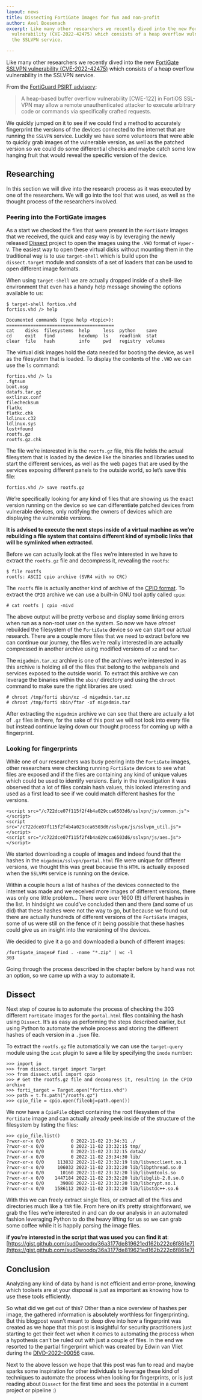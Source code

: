 ```yaml
---
layout: news
title: Dissecting FortiGate Images for fun and non-profit
author: Axel Boesenach
excerpt: Like many other researchers we recently dived into the new FortiGate SSLVPN
  vulnerability (CVE-2022-42475) which consists of a heap overflow vulnerability in
  the SSLVPN service.

---
```

Like many other researchers we recently dived into the new [FortiGate SSLVPN vulnerability (CVE-2022-42475)](https://cve.mitre.org/cgi-bin/cvename.cgi?name=CVE-2022-42475) which consists of a heap overflow vulnerability in the SSLVPN service.

From the [FortiGuard PSIRT advisory](https://www.fortiguard.com/psirt/FG-IR-22-398):

> A  heap-based buffer overflow vulnerability \[CWE-122\] in FortiOS SSL-VPN  may allow a remote unauthenticated attacker to execute arbitrary code or  commands via specifically crafted requests.

We  quickly jumped on it to see if we could find a method to accurately  fingerprint the versions of the devices connected to the internet that  are running the `SSLVPN`  service. Luckily we have some volunteers that were able to quickly grab  images of the vulnerable version, as well as the patched version so we  could do some differential checks and maybe catch some low hanging fruit  that would reveal the specific version of the device.

## Researching

In  this section we will dive into the research process as it was executed  by one of the researchers. We will go into the tool that was used, as  well as the thought process of the researchers involved.

### Peering into the FortiGate images

As a start we checked the files that were present in the `FortiGate` images that we received, the quick and easy way is by leveraging the newly released [Dissect](https://github.com/fox-it/dissect) project to open the images using the `.VHD` format of `Hyper-V`. The easiest way to open these virtual disks without mounting them in the traditional way is to use `target-shell` which is build upon the `dissect.target` module and consists of a set of loaders that can be used to open different image formats.

When using `target-shell`  we are actually dropped inside of a shell-like environment that even  has a handy help message showing the options available to us:

    $ target-shell fortios.vhd
    fortios.vhd /> help
    
    Documented commands (type help <topic>):
    ========================================
    cat    disks  filesystems  help     less  python    save
    cd     exit   find         hexdump  ls    readlink  stat
    clear  file   hash         info     pwd   registry  volumes

The  virtual disk images hold the data needed for booting the device, as  well as the filesystem that is loaded. To display the contents of the `.VHD` we can use the `ls` command:

    fortios.vhd /> ls
    .fgtsum
    boot.msg
    datafs.tar.gz
    extlinux.conf
    filechecksum
    flatkc
    flatkc.chk
    ldlinux.c32
    ldlinux.sys
    lost+found
    rootfs.gz
    rootfs.gz.chk

The file we’re interested in is the `rootfs.gz`  file, this file holds the actual filesystem that is loaded by the  device like the binaries and libraries used to start the different  services, as well as the web pages that are used by the services  exposing different panels to the outside world, so let’s save this file:

    fortios.vhd /> save rootfs.gz

We’re  specifically looking for any kind of files that are showing us the  exact version running on the device so we can differentiate patched  devices from vulnerable devices, only notifying the owners of devices  which are displaying the vulnerable versions.

**It  is advised to execute the next steps inside of a virtual machine as  we’re rebuilding a file system that contains different kind of symbolic  links that will be symlinked when extracted.**

Before we can actually look at the files we’re interested in we have to extract the `rootfs.gz` file and decompress it, revealing the `rootfs`:

    $ file rootfs                 
    rootfs: ASCII cpio archive (SVR4 with no CRC)

The `rootfs` file is actually another kind of archive of the [CPIO format](https://en.wikipedia.org/wiki/Cpio). To extract the `CPIO` archive we can use a built-in GNU tool aptly called `cpio`:

    # cat rootfs | cpio -mivd

The  above output will be pretty verbose and display some linking errors  when run as a non-root user on the system. So now we have _almost_ rebuilded the filesystem of the `FortiGate`  device so we can start our actual research. There are a couple more  files that we need to extract before we can continue our journey, the  files we’re really interested in are actually compressed in another  archive using modified versions of `xz` and `tar`.

The `migadmin.tar.xz`  archive is one of the archives we’re interested in as this archive is  holding all of the files that belong to the webpanels and services  exposed to the outside world. To extract this archive we can leverage  the binaries within the `sbin/` directory and using the `chroot` command to make sure the right libraries are used:

    # chroot /tmp/forti sbin/xz -d migadmin.tar.xz
    # chroot /tmp/forti sbin/ftar -xf migadmin.tar

After extracting the `migadmin` archive we can see that there are actually a lot of `.gz`  files in there, for the sake of this post we will not look into every  file but instead continue laying down our thought process for coming up  with a fingerprint.

### Looking for fingerprints

While one of our researchers was busy peering into the `FortiGate` images, other researchers were checking running `FortiGate`  devices to see what files are exposed and if the files are containing  any kind of unique values which could be used to identify versions.  Early in the investigation it was observed that a lot of files contain  hash values, this looked interesting and used as a first lead to see if  we could match different hashes for the versions.

    <script src="/c722dce07f115f2f4b4a029cca6503d6/sslvpn/js/common.js"></script>
    <script src="/c722dce07f115f2f4b4a029cca6503d6/sslvpn/js/sslvpn_util.js"></script>
    <script src="/c722dce07f115f2f4b4a029cca6503d6/sslvpn/js/aes.js"></script>

We started downloading a couple of images and indeed found that the hashes in the `migadmin/sslvpn/portal.html` file were unique for different versions, we thought this was great because this `HTML` is actually exposed when the `SSLVPN` service is running on the device.

Within  a couple hours a list of hashes of the devices connected to the  internet was made and we received more images of different versions,  there was only one little problem… There were over 1600 (!!) different  hashes in the list. In hindsight we could’ve concluded then and there  (and some of us did) that these hashes were not the way to go, but  because we found out there are actually hundreds of different versions  of the `FortiGate`  images, some of us were still on the fence of it being possible that  these hashes could give us an insight into the versioning of the  devices.

We decided to give it a go and downloaded a bunch of different images:

    /fortigate_images# find . -name "*.zip" | wc -l
    303

Going through the process described in the chapter before by hand was not an option, so we came up with a way to automate it.

## Dissect

Next step of course is to automate the process of checking the 303 different `FortiGate` images for the `portal.html` files containing the hash using `Dissect`.  It’s as easy as performing the steps described earlier, but using  Python to automate the whole process and storing the different hashes of  each version in a `.json` file.

To extract the `rootfs.gz` file automatically we can use the `target-query` module using the `icat` plugin to save a file by specifying the `inode` number:

    >>> import io
    >>> from dissect.target import Target
    >>> from dissect.util import cpio
    >>> # Get the rootfs.gz file and decompress it, resulting in the CPIO archive
    >>> forti_target = Target.open("fortios.vhd")
    >>> path = t.fs.path("/rootfs.gz")
    >>> cpio_file = cpio.open(fileobj=path.open())

We now have a `CpioFile` object containing the root filesystem of the `FortiGate` image and can actually already peek inside of the structure of the filesystem by listing the files:

    >>> cpio_file.list()
    ?rwxr-xr-x 0/0          0 2022-11-02 23:34:31 ./ 
    ?rwxr-xr-x 0/0          0 2022-11-02 23:32:15 tmp/ 
    ?rwxr-xr-x 0/0          0 2022-11-02 23:32:15 data2/ 
    ?rwxr-xr-x 0/0          0 2022-11-02 23:34:30 lib/ 
    ?rwxr-xr-x 0/0     113832 2022-11-02 23:32:19 lib/libvncclient.so.1 
    ?rwxr-xr-x 0/0     106032 2022-11-02 23:32:20 lib/libpthread.so.0 
    ?rwxr-xr-x 0/0      10160 2022-11-02 23:32:20 lib/libvmtools.so 
    ?rwxr-xr-x 0/0    1447184 2022-11-02 23:32:20 lib/libglib-2.0.so.0 
    ?rwxr-xr-x 0/0      39080 2022-11-02 23:32:20 lib/libcrypt.so.1 
    ?rwxr-xr-x 0/0    1586112 2022-11-02 23:32:20 lib/libstdc++.so.6

With this we can freely extract single files, or extract all of the files and directories much like a `TAR`  file. From here on it’s pretty straightforward, we grab the files we’re  interested in and can do our analysis in an automated fashion  leveraging Python to do the heavy lifting for us so we can grab some  coffee while it is happily parsing the image files.

**if you’re interested in the script that was used you can find it at**: [https://gist.github.com/sud0woodo/36a3177de819621ed162b222c6f861e7](https://gist.github.com/sud0woodo/36a3177de819621ed162b222c6f861e7)

## Conclusion

Analyzing  any kind of data by hand is not efficient and error-prone, knowing  which toolsets are at your disposal is just as important as knowing how  to use these tools efficiently.

So  what did we get out of this? Other than a nice overview of hashes per  image, the gathered information is absolutely worthless for  fingerprinting. But this blogpost wasn’t meant to deep dive into how a  fingerprint was created as we hope that this post is insightful for  security practitioners just starting to get their feet wet when it comes  to automating the process when a hypothesis can’t be ruled out with  just a couple of files. In the end we resorted to the partial  fingerprint which was created by Edwin van Vliet during the [DIVD-2022-00056](https://csirt.divd.nl/cases/DIVD-2022-00056/) case.

Next  to the above lesson we hope that this post was fun to read and maybe  sparks some inspiration for other individuals to leverage these kind of  techniques to automate the process when looking for fingerprints, or is  just reading about `Dissect` for the first time and sees the potential in a current project or pipeline :)